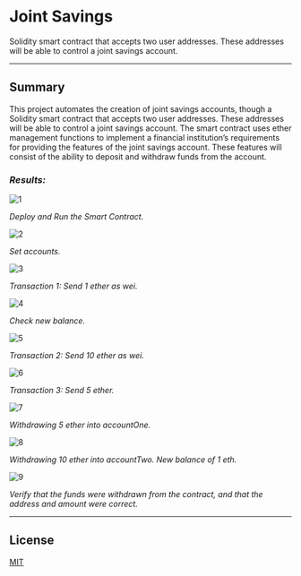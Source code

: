 # Joint Savings

Solidity smart contract that accepts two user addresses. These addresses will be able to control a joint savings account.

---

## Summary

This project automates the creation of joint savings accounts, though a Solidity smart contract that accepts two user addresses. These addresses will be able to control a joint savings account. The smart contract uses ether management functions to implement a financial institution’s requirements for providing the features of the joint savings account. These features will consist of the ability to deposit and withdraw funds from the account.

### *Results:*

![1](/Execution_Results/1.png)

*Deploy and Run the Smart Contract.*


![2](/Execution_Results/2.png)

*Set accounts.*


![3](/Execution_Results/3.png)

*Transaction 1: Send 1 ether as wei.*


![4](/Execution_Results/4.png)

*Check new balance.*


![5](/Execution_Results/5.png)

*Transaction 2: Send 10 ether as wei.*


![6](/Execution_Results/6.png)

*Transaction 3: Send 5 ether.*


![7](/Execution_Results/7.png)

*Withdrawing 5 ether into accountOne.*


![8](/Execution_Results/8.png)

*Withdrawing 10 ether into accountTwo. New balance of 1 eth.*


![9](/Execution_Results/9.png)

*Verify that the funds were withdrawn from the contract, and that the address and amount were correct.*

---

## License

[MIT](/license.txt)


